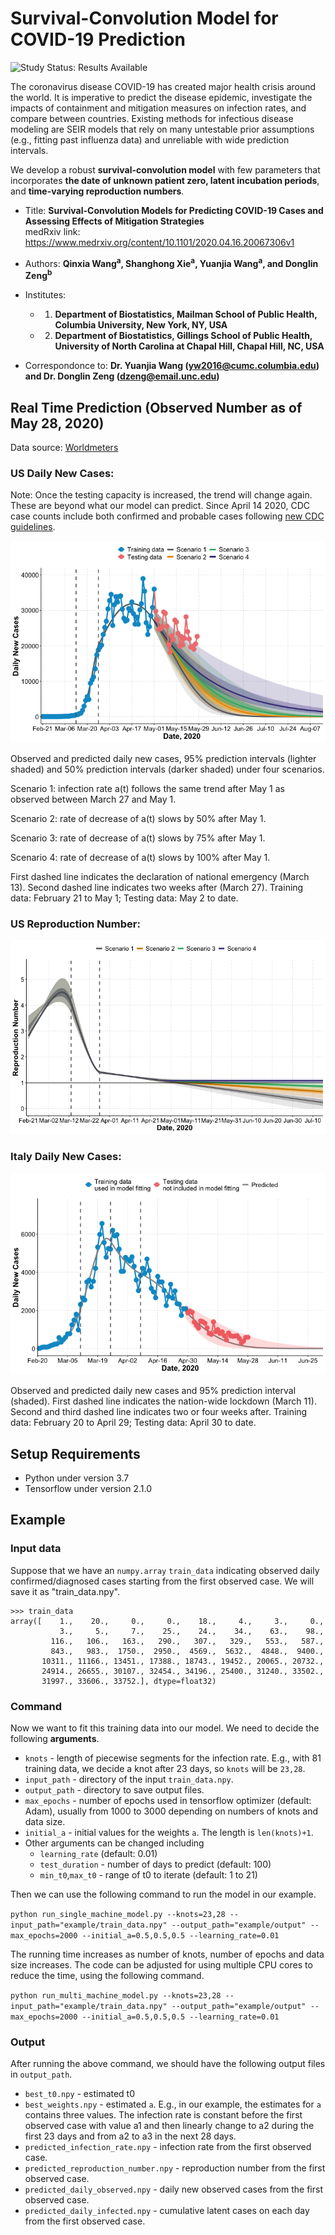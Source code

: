 # Survival-Convolution Model for COVID-19 Prediction

<img src="https://img.shields.io/badge/Study%20Status-Results%20Available-yellow.svg" alt="Study Status: Results Available"> 

The coronavirus disease COVID-19 has created major health crisis around the world. It is imperative to predict the disease epidemic, investigate the impacts of containment and mitigation measures on infection rates, and compare between countries. 
Existing methods for infectious disease modeling are SEIR models that rely on many untestable prior assumptions (e.g., fitting past influenza data) and unreliable with wide prediction intervals. 

We develop a robust **survival-convolution model** with few parameters that incorporates **the date of unknown patient zero, latent incubation periods**, and **time-varying reproduction numbers**. 


- Title: **Survival-Convolution Models for Predicting COVID-19 Cases and Assessing Effects of Mitigation Strategies** 
<br/> medRxiv link: https://www.medrxiv.org/content/10.1101/2020.04.16.20067306v1

- Authors: **Qinxia Wang<sup>a</sup>, Shanghong Xie<sup>a</sup>, Yuanjia Wang<sup>a</sup>, and Donglin Zeng<sup>b</sup>**
- Institutes: 
  + 1. **Department of Biostatistics, Mailman School of Public Health, Columbia University, New York, NY, USA**
  + 2. **Department of Biostatistics, Gillings School of Public Health, University of North Carolina at Chapal Hill, Chapal Hill, NC, USA**
- Correspondonce to: **Dr. Yuanjia Wang (yw2016@cumc.columbia.edu) and Dr. Donglin Zeng (dzeng@email.unc.edu)**



## Real Time Prediction (Observed Number as of May 28, 2020)
Data source: [Worldmeters](https://www.worldometers.info/coronavirus/)

### US Daily New Cases:

Note: Once the testing capacity is increased, the trend will change again. These are beyond what our model can predict. Since April 14 2020, CDC case counts include both confirmed and probable cases following [new CDC guidelines](https://www.worldometers.info/coronavirus/us-data/). 

![](https://github.com/COVID19BIOSTAT/covid19_prediction/blob/master/example/US_fit_intervention_rev.png)

Observed and predicted daily new cases, 95% prediction intervals (lighter shaded) and 50% prediction intervals (darker shaded) under four scenarios.

Scenario 1: infection rate a(t) follows the same trend after May 1 as observed between March 27 and May 1. 

Scenario 2: rate of decrease of a(t) slows by 50% after May 1.

Scenario 3: rate of decrease of a(t) slows by 75% after May 1. 

Scenario 4: rate of decrease of a(t) slows by 100% after May 1.

First dashed line indicates the declaration of national emergency (March 13). Second dashed line indicates two weeks after (March 27). Training data: February 21 to May 1; Testing data: May 2 to date.


### US Reproduction Number:

![](https://github.com/COVID19BIOSTAT/covid19_prediction/blob/master/example/US_R0_intervention.png)


### Italy Daily New Cases:

![Italy](https://github.com/COVID19BIOSTAT/covid19_prediction/blob/master/example/Italy_fit_rev.png)

Observed and predicted daily new cases and 95% prediction interval (shaded). First dashed line indicates the nation-wide lockdown (March 11). Second and third dashed line indicates two or four weeks after. Training data: February 20 to April 29; Testing data: April 30 to date.



## Setup Requirements

+ Python under version 3.7
+ Tensorflow under version 2.1.0 

## Example

### Input data
Suppose that we have an `numpy.array` `train_data` indicating observed daily confirmed/diagnosed cases starting from the first observed case. We will save it as "train_data.npy".
```
>>> train_data
array([    1.,    20.,     0.,     0.,    18.,     4.,     3.,     0.,
           3.,     5.,     7.,    25.,    24.,    34.,    63.,    98.,
         116.,   106.,   163.,   290.,   307.,   329.,   553.,   587.,
         843.,   983.,  1750.,  2950.,  4569.,  5632.,  4848.,  9400.,
       10311., 11166., 13451., 17388., 18743., 19452., 20065., 20732.,
       24914., 26655., 30107., 32454., 34196., 25400., 31240., 33502.,
       31997., 33606., 33752.], dtype=float32)
```

### Command
Now we want to fit this training data into our model.
We need to decide the following __arguments__.

+ `knots` - length of piecewise segments for the infection rate. E.g., with 81 training data, we decide a knot after 23 days, so `knots` will be `23,28`.
+ `input_path` - directory of the input `train_data.npy`.
+ `output_path` - directory to save output files.
+ `max_epochs` - number of epochs used in tensorflow optimizer (default: Adam), usually from 1000 to 3000 depending on numbers of knots and data size.
+ `initial_a` - initial values for the weights `a`. The length is `len(knots)+1`.
+ Other arguments can be changed including 
  + `learning_rate` (default: 0.01)
  + `test_duration` - number of days to predict (default: 100)
  + `min_t0`,`max_t0` - range of t0 to iterate (default: 1 to 21)

 Then we can use the following command to run the model in our example.

 `python run_single_machine_model.py --knots=23,28 --input_path="example/train_data.npy" --output_path="example/output" --max_epochs=2000 --initial_a=0.5,0.5,0.5 --learning_rate=0.01`

 The running time increases as number of knots, number of epochs and data size increases. The code can be adjusted for using multiple CPU cores to reduce the time, using the following command.

 `python run_multi_machine_model.py --knots=23,28 --input_path="example/train_data.npy" --output_path="example/output" --max_epochs=2000 --initial_a=0.5,0.5,0.5 --learning_rate=0.01`

### Output
After running the above command, we should have the following output files in `output_path`.
+ `best_t0.npy` - estimated t0
+ `best_weights.npy` - estimated `a`. E.g., in our example, the estimates for `a` contains three values. The infection rate is constant before the first observed case with value a1 and then linearly change to a2 during the first 23 days and from a2 to a3 in the next 28 days.
+ `predicted_infection_rate.npy` - infection rate from the first observed case.
+ `predicted_reproduction_number.npy` - reproduction number from the first observed case.
+ `predicted_daily_observed.npy` - daily new observed cases from the first observed case.
+ `predicted_daily_infected.npy` - cumulative latent cases on each day from the first observed case. 





